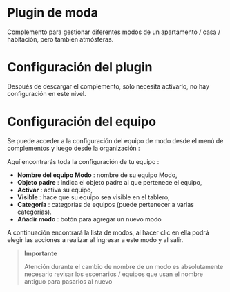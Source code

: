 # Plugin de moda

Complemento para gestionar diferentes modos de un apartamento / casa / habitación, pero también atmósferas.

# Configuración del plugin

Después de descargar el complemento, solo necesita activarlo, no hay configuración en este nivel.

# Configuración del equipo

Se puede acceder a la configuración del equipo de modo desde el menú de complementos y luego desde la organización :

Aquí encontrarás toda la configuración de tu equipo :

-   **Nombre del equipo Modo** : nombre de su equipo Modo,
-   **Objeto padre** : indica el objeto padre al que pertenece el equipo,
-   **Activar** : activa su equipo,
-   **Visible** : hace que su equipo sea visible en el tablero,
-   **Categoría** : categorías de equipos (puede pertenecer a varias categorías).
-   **Añadir modo** : botón para agregar un nuevo modo

A continuación encontrará la lista de modos, al hacer clic en ella podrá elegir las acciones a realizar al ingresar a este modo y al salir.

>**Importante**
>
>Atención durante el cambio de nombre de un modo es absolutamente necesario revisar los escenarios / equipos que usan el nombre antiguo para pasarlos al nuevo
